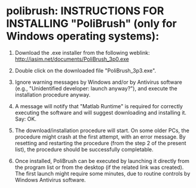 # polibrush: INSTRUCTIONS FOR INSTALLING "PoliBrush" (only for Windows operating systems):
 
1) Download the .exe installer from the following weblink: http://iasim.net/documents/PoliBrush_3p0.exe
 
2) Double click on the downloaded file "PoliBrush_3p3.exe".
 
3) Ignore warning messages by Windows and/or by Antivirus software (e.g., "Unidentified developer: launch anyway?"), and execute the installation procedure anyway.
 
4) A message will notify that "Matlab Runtime" is required for correctly executing the software and will suggest downloading and installing it.  Say: OK.
 
5) The download/installation procedure will start. On some older PCs, the procedure might crash at the first attempt, with an error message. By resetting and restarting the procedure (from the step 2 of the present list), the procedure should be successfully completable.
 
6) Once installed, PoliBrush can be executed by launching it directly from the program list or from the desktop (if the related link was created). The first launch might require some minutes, due to routine controls by Windows Antivirus software.
